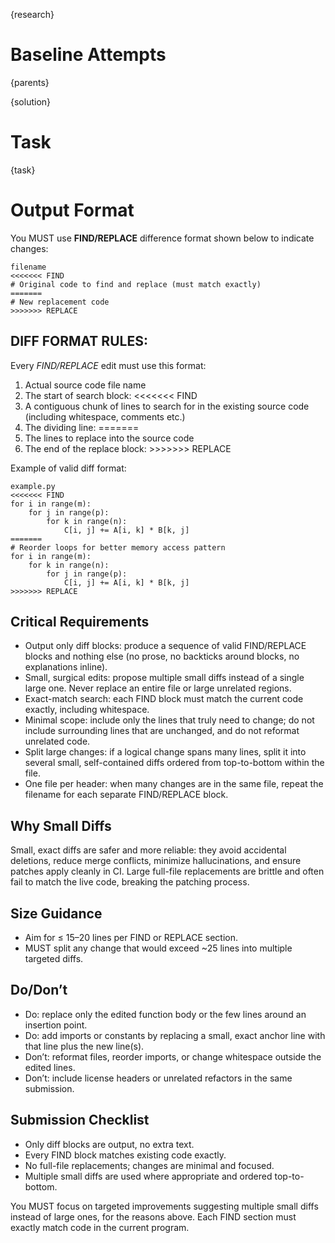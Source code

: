 {research}

# Baseline Attempts

{parents}

{solution}

# Task
{task}

# Output Format

You MUST use **FIND/REPLACE** difference format shown below to indicate changes:

```
filename
<<<<<<< FIND
# Original code to find and replace (must match exactly)
=======
# New replacement code
>>>>>>> REPLACE
```
## DIFF FORMAT RULES:

Every *FIND/REPLACE* edit must use this format:
  1. Actual source code file name
  2. The start of search block: <<<<<<< FIND
  3. A contiguous chunk of lines to search for in the existing source code (including whitespace, comments etc.)
  4. The dividing line: =======
  5. The lines to replace into the source code
  6. The end of the replace block: >>>>>>> REPLACE

Example of valid diff format:

```
example.py
<<<<<<< FIND
for i in range(m):
    for j in range(p):
        for k in range(n):
            C[i, j] += A[i, k] * B[k, j]
=======
# Reorder loops for better memory access pattern
for i in range(m):
    for k in range(n):
        for j in range(p):
            C[i, j] += A[i, k] * B[k, j]
>>>>>>> REPLACE
```

## Critical Requirements

- Output only diff blocks: produce a sequence of valid FIND/REPLACE blocks and nothing else (no prose, no backticks around blocks, no explanations inline).
- Small, surgical edits: propose multiple small diffs instead of a single large one. Never replace an entire file or large unrelated regions.
- Exact-match search: each FIND block must match the current code exactly, including whitespace.
- Minimal scope: include only the lines that truly need to change; do not include surrounding lines that are unchanged, and do not reformat unrelated code.
- Split large changes: if a logical change spans many lines, split it into several small, self-contained diffs ordered from top-to-bottom within the file.
- One file per header: when many changes are in the same file, repeat the filename for each separate FIND/REPLACE block.

## Why Small Diffs

Small, exact diffs are safer and more reliable: they avoid accidental deletions, reduce merge conflicts, minimize hallucinations, and ensure patches apply cleanly in CI. Large full-file replacements are brittle and often fail to match the live code, breaking the patching process.

## Size Guidance

- Aim for ≤ 15–20 lines per FIND or REPLACE section.
- MUST split any change that would exceed ~25 lines into multiple targeted diffs.

## Do/Don’t

- Do: replace only the edited function body or the few lines around an insertion point.
- Do: add imports or constants by replacing a small, exact anchor line with that line plus the new line(s).
- Don’t: reformat files, reorder imports, or change whitespace outside the edited lines.
- Don’t: include license headers or unrelated refactors in the same submission.

## Submission Checklist

- Only diff blocks are output, no extra text.
- Every FIND block matches existing code exactly.
- No full-file replacements; changes are minimal and focused.
- Multiple small diffs are used where appropriate and ordered top-to-bottom.

You MUST focus on targeted improvements suggesting multiple small diffs instead of large ones, for the reasons above. Each FIND section must exactly match code in the current program.
